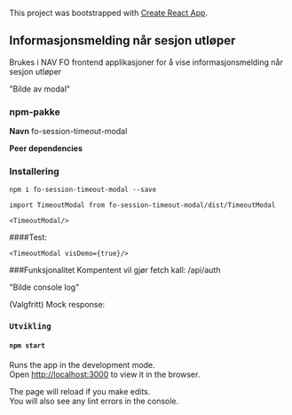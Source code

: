 This project was bootstrapped with [Create React App](https://github.com/facebook/create-react-app).

## Informasjonsmelding når sesjon utløper

Brukes i NAV FO frontend applikasjoner for å vise informasjonsmelding når sesjon utløper

"Bilde av modal"

### npm-pakke
**Navn** fo-session-timeout-modal

**Peer dependencies**

### Installering
`npm i fo-session-timeout-modal --save` 

`import TimeoutModal from fo-session-timeout-modal/dist/TimeoutModal`

`<TimeoutModal/>`

####Test:

`<TimeoutModal visDemo={true}/>`

###Funksjonalitet
Kompentent vil gjør fetch kall:
/api/auth

"Bilde console log"

(Valgfritt)
Mock response:


### `Utvikling`
#### `npm start`

Runs the app in the development mode.<br>
Open [http://localhost:3000](http://localhost:3000) to view it in the browser.

The page will reload if you make edits.<br>
You will also see any lint errors in the console.
